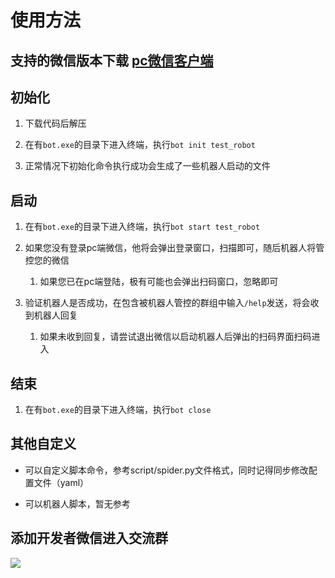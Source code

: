 # 使用方法

## 支持的微信版本下载 [pc微信客户端](https://github.com/tom-snow/wechat-windows-versions/releases/download/v3.6.0.18/WeChatSetup-3.6.0.18.exe)
## 初始化

1. 下载代码后解压

2. 在有`bot.exe`的目录下进入终端，执行`bot init test_robot`

3. 正常情况下初始化命令执行成功会生成了一些机器人启动的文件

## 启动

1. 在有`bot.exe`的目录下进入终端，执行`bot start test_robot`

2. 如果您没有登录pc端微信，他将会弹出登录窗口，扫描即可，随后机器人将管控您的微信
   
   1. 如果您已在pc端登陆，极有可能也会弹出扫码窗口，忽略即可

3. 验证机器人是否成功，在包含被机器人管控的群组中输入`/help`发送，将会收到机器人回复
   
   1. 如果未收到回复，请尝试退出微信以启动机器人后弹出的扫码界面扫码进入

## 结束

1. 在有`bot.exe`的目录下进入终端，执行`bot close`

## 其他自定义

- 可以自定义脚本命令，参考script/spider.py文件格式，同时记得同步修改配置文件（yaml）

- 可以机器人脚本，暂无参考

## 添加开发者微信进入交流群

![](https://github.com/CJ-from-LosSantos/bot-console/blob/release/%E4%BA%A4%E6%B5%81%E7%BE%A4.jpg)

